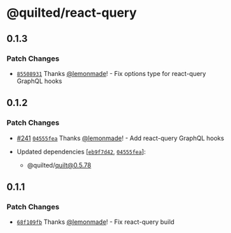 # @quilted/react-query

## 0.1.3

### Patch Changes

- [`85508931`](https://github.com/lemonmade/quilt/commit/8550893132d4bd5a8f759eeedec3067b740cccdb) Thanks [@lemonmade](https://github.com/lemonmade)! - Fix options type for react-query GraphQL hooks

## 0.1.2

### Patch Changes

- [#241](https://github.com/lemonmade/quilt/pull/241) [`04555fea`](https://github.com/lemonmade/quilt/commit/04555fea5652c30b27f146e10003e32fa16d66e8) Thanks [@lemonmade](https://github.com/lemonmade)! - Add react-query GraphQL hooks

- Updated dependencies [[`eb9f7d42`](https://github.com/lemonmade/quilt/commit/eb9f7d4271010a8edfd683d825e9d49cb8969c8e), [`04555fea`](https://github.com/lemonmade/quilt/commit/04555fea5652c30b27f146e10003e32fa16d66e8)]:
  - @quilted/quilt@0.5.78

## 0.1.1

### Patch Changes

- [`68f109fb`](https://github.com/lemonmade/quilt/commit/68f109fb8ba73e30d52be5265cdab335ff4730e3) Thanks [@lemonmade](https://github.com/lemonmade)! - Fix react-query build
